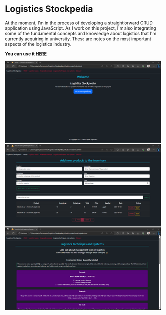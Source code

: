 # Logistics Stockpedia

At the moment, I'm in the process of developing a straightforward CRUD application using JavaScript. As I work on this project, I'm also integrating some of the fundamental concepts and knowledge about logistics that I'm currently acquiring in university. These are notes on the most important aspects of the logistics industry.

**You can use it <a href="https://lextrack.github.io/Logistics-Stockpedia.github.io/" target="_blank">HERE</a>**

<img src="./Docs/1.png">
<img src="./Docs/2.png">
<img src="./Docs/3.png">

